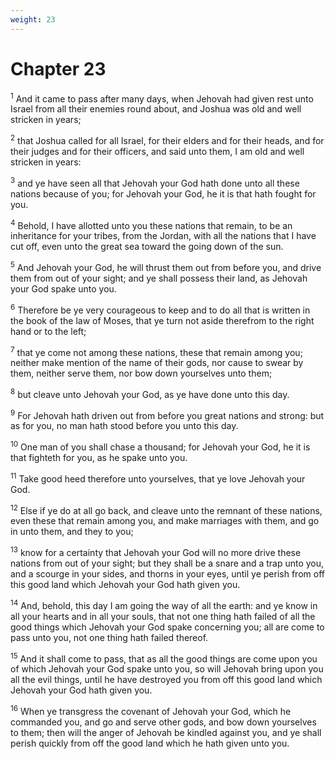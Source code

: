 ```yaml
---
weight: 23
---
```


# Chapter 23

<sup>1</sup> And it came to pass after many days, when Jehovah had given rest unto Israel from all their enemies round about, and Joshua was old and well stricken in years; 

<sup>2</sup> that Joshua called for all Israel, for their elders and for their heads, and for their judges and for their officers, and said unto them, I am old and well stricken in years: 

<sup>3</sup> and ye have seen all that Jehovah your God hath done unto all these nations because of you; for Jehovah your God, he it is that hath fought for you. 

<sup>4</sup> Behold, I have allotted unto you these nations that remain, to be an inheritance for your tribes, from the Jordan, with all the nations that I have cut off, even unto the great sea toward the going down of the sun. 

<sup>5</sup> And Jehovah your God, he will thrust them out from before you, and drive them from out of your sight; and ye shall possess their land, as Jehovah your God spake unto you. 

<sup>6</sup> Therefore be ye very courageous to keep and to do all that is written in the book of the law of Moses, that ye turn not aside therefrom to the right hand or to the left; 

<sup>7</sup> that ye come not among these nations, these that remain among you; neither make mention of the name of their gods, nor cause to swear by them, neither serve them, nor bow down yourselves unto them; 

<sup>8</sup> but cleave unto Jehovah your God, as ye have done unto this day. 

<sup>9</sup> For Jehovah hath driven out from before you great nations and strong: but as for you, no man hath stood before you unto this day. 

<sup>10</sup> One man of you shall chase a thousand; for Jehovah your God, he it is that fighteth for you, as he spake unto you. 

<sup>11</sup> Take good heed therefore unto yourselves, that ye love Jehovah your God. 

<sup>12</sup> Else if ye do at all go back, and cleave unto the remnant of these nations, even these that remain among you, and make marriages with them, and go in unto them, and they to you; 

<sup>13</sup> know for a certainty that Jehovah your God will no more drive these nations from out of your sight; but they shall be a snare and a trap unto you, and a scourge in your sides, and thorns in your eyes, until ye perish from off this good land which Jehovah your God hath given you. 

<sup>14</sup> And, behold, this day I am going the way of all the earth: and ye know in all your hearts and in all your souls, that not one thing hath failed of all the good things which Jehovah your God spake concerning you; all are come to pass unto you, not one thing hath failed thereof. 

<sup>15</sup> And it shall come to pass, that as all the good things are come upon you of which Jehovah your God spake unto you, so will Jehovah bring upon you all the evil things, until he have destroyed you from off this good land which Jehovah your God hath given you. 

<sup>16</sup> When ye transgress the covenant of Jehovah your God, which he commanded you, and go and serve other gods, and bow down yourselves to them; then will the anger of Jehovah be kindled against you, and ye shall perish quickly from off the good land which he hath given unto you. 


